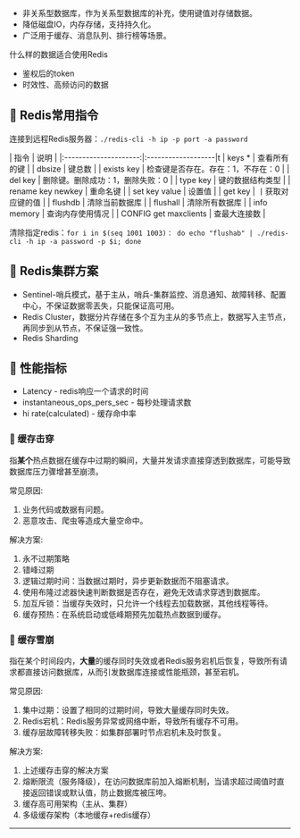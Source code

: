 * 非关系型数据库，作为关系型数据库的补充，使用键值对存储数据。
* 降低磁盘IO，内存存储，支持持久化。
* 广泛用于缓存、消息队列、排行榜等场景。

什么样的数据适合使用Redis

* 鉴权后的token
* 时效性、高频访问的数据

## 📌 Redis常用指令

连接到远程Redis服务器：`./redis-cli -h ip -p port -a password`

|          指令           | 说明                 |
|:---------------------:|:-------------------|t
|        keys *         | 查看所有的键             |
|        dbsize         | 键总数                |
|      exists key       | 检查键是否存在。存在：1，不存在：0 |
|        del key        | 删除键。删除成功：1，删除失败：0  |
|       type key        | 键的数据结构类型           |
|   rename key newkey   | 重命名键               |
|     set key value     | 设置值                |
|        get key        | 丨获取对应键的值           |
|        flushdb        | 清除当前数据库            |
|       flushall        | 清除所有数据库            |
|      info memory      | 查询内存使用情况           |
| CONFIG get maxclients | 查最大连接数             |

清除指定redis：`for i in $(seq 1001 1003)： do echo "flushab" | ./redis-cli -h ip -a password -p $i; done`

## 📌 Redis集群方案

* Sentinel-哨兵模式，基于主从，哨兵-集群监控、消息通知、故障转移、配置中心，不保证数据零丟失，只能保证高可用。
* Redis Cluster，数据分片存储在多个互为主从的多节点上，数据写入主节点，再同步到从节点，不保证强一致性。
* Redis Sharding

## 📌 性能指标

* Latency - redis响应一个请求的时间
* instantaneous_ops_pers_sec - 每秒处理请求数
* hi rate(calculated) - 缓存命中率

### 🚁 缓存击穿

指**某个**热点数据在缓存中过期的瞬间，大量并发请求直接穿透到数据库，可能导致数据库压力骤增甚至崩溃。

常见原因: 

1. 业务代码或数据有问题。
2. 恶意攻击、爬虫等造成大量空命中。

解决方案: 

1. 永不过期策略
2. 错峰过期
3. 逻辑过期时间：当数据过期时，异步更新数据而不阻塞请求。
4. 使用布隆过滤器快速判断数据是否存在，避免无效请求穿透到数据库。
5. 加互斥锁：当缓存失效时，只允许一个线程去加载数据，其他线程等待。
6. 缓存预热：在系统启动或低峰期预先加载热点数据到缓存。

### 🚁 缓存雪崩

指在某个时间段内，**大量**的缓存同时失效或者Redis服务宕机后恢复，导致所有请求都直接访问数据库，从而引发数据库连接或性能瓶颈，甚至宕机。

常见原因: 

1. 集中过期：设置了相同的过期时间，导致大量缓存同时失效。
2. Redis宕机：Redis服务异常或网络中断，导致所有缓存不可用。
3. 缓存层故障转移失败：如集群部署时节点宕机未及时恢复。

解决方案: 

1. 上述缓存击穿的解决方案
2. 熔断限流（服务降级），在访问数据库前加入熔断机制，当请求超过阈值时直接返回错误或默认值，防止数据库被压垮。
3. 缓存高可用架构（主从、集群）
4. 多级缓存架构（本地缓存+redis缓存）

---


